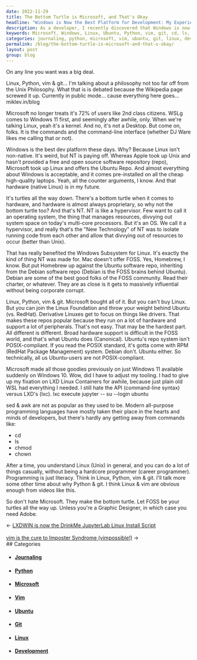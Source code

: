 ```yaml
---
date: 2022-11-29
title: The Bottom Turtle is Microsoft, and That's Okay
headline: "Windows is Now the Best Platform for Development: My Experience with Microsoft Embracing Linux"
description: As a developer, I recently discovered that Windows is now the best platform for development. Microsoft has embraced Linux and its associated technologies, offering the Ubuntu repository and the Windows Subsystem for Linux, which enables developers to access Linux commands and the command-line interface. With popular commands such as cd, ls, chmod, and chown, I'm able to do a lot without being a hardcore programmer. Read my blog to find out why I believe Windows is the best development platform.
keywords: Microsoft, Windows, Linux, Ubuntu, Python, vim, git, cd, ls, chmod, chown, development, platform, command-line, interface, programmer, blog, best
categories: journaling, python, microsoft, vim, ubuntu, git, linux, development
permalink: /blog/the-bottom-turtle-is-microsoft-and-that-s-okay/
layout: post
group: blog
---
```



On any line you want was a big deal.

Linux, Python, vim & git... I'm talking about a philosophy not too far off from
the Unix Philosophy. What that is is debated because the Wikipedia page screwed
it up. Currently in public mode... cause everything here goes... miklev.in/blog

Microsoft no longer treats it's 72% of users like 2nd class citizens. WSLg
comes to Windows 11 first, and seemingly after awhile, only. When we're talking
Linux, yeah it's a kernel. And no, it's not a Desktop. But come on, folks. It
is the commands and the command-line interface (whether DJ Ware likes me
calling that or not).

Windows is the best dev platform these days. Why? Because Linux isn't
non-native. It's weird, but NT is paying off. Whereas Apple took up Unix and
hasn't provided a free and open source software repository (repo), Microsoft
took up Linux and offers the Ubuntu Repo. And almost everything about Windows
is acceptable, and it comes pre-installed on all the cheap high-quality
laptops. Yeah, all the counter arguments, I know. And that hardware (native
Linux) is in my future.

It's turtles all the way down. There's a bottom turtle when it comes to
hardware, and hardware is almost always proprietary, so why not the bottom
turtle too? And that's NT. NT is like a hypervisor. Few want to call it an
operating system, the thing that manages resources, divvying out system space
on today's multi-core processors. But it's an OS. We call it a hypervisor, and
really that's the "New Technology" of NT was to isolate running code from each
other and allow that divvying out of resources to occur (better than Unix).

That has really benefited the Windows Subsystem for Linux. It's exactly the
kind of thing NT was made for. Mac doesn't offer FOSS. Yes, Homebrew, I know.
But put Homebrew up against the Ubuntu software repo, inheriting from the
Debian software repo (Debian is the FOSS brains behind Ubuntu). Debian are some
of the best good folks of the FOSS community. Read their charter, or whatever.
They are as close is it gets to massively influential without being corporate
corrupt.

Linux, Python, vim & git. Microsoft bought all of it. But you can't buy Linux.
But you can join the Linux Foundation and throw your weight behind Ubuntu (vs.
RedHat). Derivative Linuxes get to focus on things like drivers. That makes
these repos popular because they run on a lot of hardware and support a lot of
peripherals. That's not easy. That may be the hardest part. All different is
different. Broad hardware support is difficult in the FOSS world, and that's
what Ubuntu does (Canonical). Ubuntu's repo system isn't POSIX-compliant. If
you read the POSIX standard, it's gotta come with RPM (RedHat Package
Management) system. Debian don't. Ubuntu either. So technically, all us
Ubuntu-users are not POSIX-compliant.

Microsoft made all those goodies previously on just Windows 11 available
suddenly on Windows 10. Wow, did I have to adjust my tooling. I had to give up
my fixation on LXD Linux Containers for awhile, because just plain old WSL had
everything I needed. I still hate the API (command-line syntax) versus LXD's
(lxc). lxc execute jupyter -- su --login ubuntu

sed & awk are not as popular as they used to be. Modern all-purpose programming
languages have mostly taken their place in the hearts and minds of developers,
but there's hardly any getting away from commands like:

- cd
- ls
- chmod
- chown

After a time, you understand Linux (Unix) in general, and you can do a lot of
things casually, without being a hardcore programmer (career programmer).
Programming is just literacy. Think in Linux, Python, vim & git. I'll talk more
some other time about why Python & git. I think Linux & vim are obvious enough
from videos like this.

So don't hate Microsoft. They make the bottom turtle. Let FOSS be your turtles
all the way up. Unless you're a Graphic Designer, in which case you need Adobe.


<div class="arrow-links"><div class="post-nav-prev"><span class="arrow">&larr;&nbsp;</span><a href="/blog/lxdwin-is-now-the-drinkme-jupyterlab-linux-install-script/">LXDWIN is now the DrinkMe JupyterLab Linux Install Script</a></div> &nbsp; <div class="post-nav-next"><a href="/blog/vim-is-the-cure-to-imposter-syndrome-vimpossible/">vim is the cure to Imposter Syndrome (vimpossible!)</a><span class="arrow">&nbsp;&rarr;</span></div></div>
## Categories

<ul>
<li><h4><a href='/journaling/'>Journaling</a></h4></li>
<li><h4><a href='/python/'>Python</a></h4></li>
<li><h4><a href='/microsoft/'>Microsoft</a></h4></li>
<li><h4><a href='/vim/'>Vim</a></h4></li>
<li><h4><a href='/ubuntu/'>Ubuntu</a></h4></li>
<li><h4><a href='/git/'>Git</a></h4></li>
<li><h4><a href='/linux/'>Linux</a></h4></li>
<li><h4><a href='/development/'>Development</a></h4></li></ul>